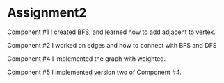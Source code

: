 # Assignment2

Component #1 
I created BFS, and learned how to add adjacent to vertex. 

Component #2
I worked on edges and how to connect with BFS and DFS

Component #4
I implemented the graph with weighted. 

Component #5
I implemented version two of Component #4.
